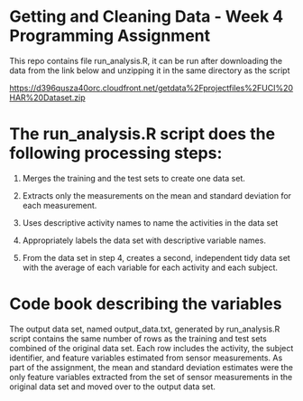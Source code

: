 # Getting and Cleaning Data - Week 4 Programming Assignment

This repo contains file run_analysis.R, it can be run after downloading the data from the link below and unzipping it in the same directory as the script

https://d396qusza40orc.cloudfront.net/getdata%2Fprojectfiles%2FUCI%20HAR%20Dataset.zip

# The run_analysis.R script does the following processing steps:

1. Merges the training and the test sets to create one data set.

2. Extracts only the measurements on the mean and standard deviation for each measurement.

3. Uses descriptive activity names to name the activities in the data set

4. Appropriately labels the data set with descriptive variable names.

5. From the data set in step 4, creates a second, independent tidy data set with the average of each variable for each activity and each subject.

# Code book describing the variables

The output data set, named output_data.txt, generated by run_analysis.R script contains the same number of rows as the training and test sets combined of the original data set. Each row includes the activity, the subject identifier, and feature variables estimated from sensor measurements. As part of the assignment, the mean and standard deviation estimates were the only feature variables extracted from the set of sensor measurements in the original data set and moved over to the output data set.
